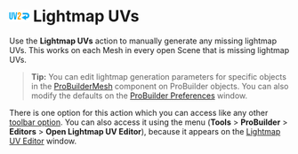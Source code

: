 # ![Lightmap UVs icon](images/icons/Object_LightmapUVs.png) Lightmap UVs

Use the __Lightmap UVs__ action to manually generate any missing lightmap UVs. This works on each Mesh in every open Scene that is missing lightmap UVs.

> **Tip:** You can edit lightmap generation parameters for specific objects in the [ProBuilderMesh](ProBuilderMesh.md) component on ProBuilder objects. You can also modify the defaults on the [ProBuilder Preferences](preferences.md#autouvs) window.

There is one option for this action which you can access like any other [toolbar option](toolbar.md#pb_options). You can also access it using the menu (**Tools** > **ProBuilder** > **Editors** > **Open Lightmap UV Editor**), because it appears on the [Lightmap UV Editor](lightmap-uv.md) window.
